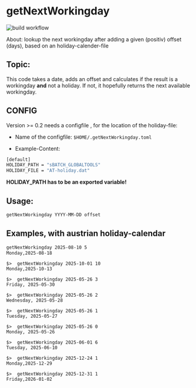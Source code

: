 # getNextWorkingday

![build workflow](https://github.com/sueswe/getNextWorkingday-go/actions/workflows/go.yml/badge.svg?event=push)

About: lookup the next workingday after adding a given (positiv) offset (days), based on an holiday-calender-file 

## Topic:

This code takes a date, adds an offset and calculates if the result 
is a workingday **and** not a holiday.
If not, it hopefully returns the next available workingday.


## CONFIG

Version >= 0.2 needs a configfile , for the location of the holiday-file:

* Name of the configfile: `$HOME/.getNextWorkingday.toml`

* Example-Content:

~~~sh
[default]
HOLIDAY_PATH = "sBATCH_GLOBALTOOLS"
HOLIDAY_FILE = "AT-holiday.dat"
~~~~

**HOLIDAY_PATH has to be an exported variable!**


## Usage:

~~~sh
getNextWorkingday YYYY-MM-DD offset
~~~

## Examples, with austrian holiday-calendar

~~~sh
getNextWorkingday 2025-08-10 5
Monday,2025-08-18
~~~


~~~
$>  getNextWorkingday 2025-10-01 10
Monday,2025-10-13

$>  getNextWorkingday 2025-05-26 3
Friday, 2025-05-30

$>  getNextWorkingday 2025-05-26 2
Wednesday, 2025-05-28

$>  getNextWorkingday 2025-05-26 1
Tuesday, 2025-05-27

$>  getNextWorkingday 2025-05-26 0
Monday, 2025-05-26

$>  getNextWorkingday 2025-06-01 6
Tuesday, 2025-06-10

$>  getNextWorkingday 2025-12-24 1
Monday,2025-12-29

$>  getNextWorkingday 2025-12-31 1
Friday,2026-01-02
~~~


